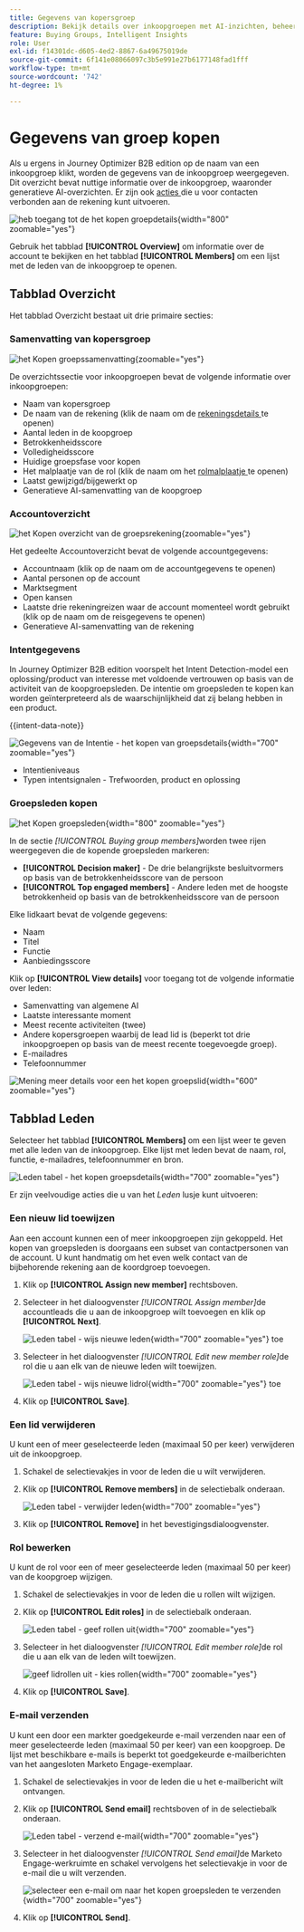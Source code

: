 ```yaml
---
title: Gegevens van kopersgroep
description: Bekijk details over inkoopgroepen met AI-inzichten, beheer leden en volg de betrokkenheidsscores in Journey Optimizer B2B edition.
feature: Buying Groups, Intelligent Insights
role: User
exl-id: f14301dc-d605-4ed2-8867-6a49675019de
source-git-commit: 6f141e08066097c3b5e991e27b6177148fad1fff
workflow-type: tm+mt
source-wordcount: '742'
ht-degree: 1%

---
```


# Gegevens van groep kopen

Als u ergens in Journey Optimizer B2B edition op de naam van een inkoopgroep klikt, worden de gegevens van de inkoopgroep weergegeven. Dit overzicht bevat nuttige informatie over de inkoopgroep, waaronder generatieve AI-overzichten. Er zijn ook [ acties ](#buying-group-actions) die u voor contacten verbonden aan de rekening kunt uitvoeren.

![ heb toegang tot de het kopen groepdetails ](./assets/buying-group-details.png){width="800" zoomable="yes"}

Gebruik het tabblad **[!UICONTROL Overview]** om informatie over de account te bekijken en het tabblad **[!UICONTROL Members]** om een lijst met de leden van de inkoopgroep te openen.

## Tabblad Overzicht

Het tabblad Overzicht bestaat uit drie primaire secties:

### Samenvatting van kopersgroep

![ het Kopen groepssamenvatting ](./assets/details-page-buying-group-overview.png){zoomable="yes"}

De overzichtssectie voor inkoopgroepen bevat de volgende informatie over inkoopgroepen:

* Naam van kopersgroep
* De naam van de rekening (klik de naam om de [ rekeningsdetails ](../accounts/account-details.md) te openen)
* Aantal leden in de koopgroep
* Betrokkenheidsscore
* Volledigheidsscore
* Huidige groepsfase voor kopen
* Het malplaatje van de rol (klik de naam om het [ rolmalplaatje ](buying-groups-role-templates.md#access-and-browse-role-templates) te openen)
* Laatst gewijzigd/bijgewerkt op
* Generatieve AI-samenvatting van de koopgroep

### Accountoverzicht

![ het Kopen overzicht van de groepsrekening ](./assets/details-page-buying-group-account-overview.png){zoomable="yes"}

Het gedeelte Accountoverzicht bevat de volgende accountgegevens:

* Accountnaam (klik op de naam om de accountgegevens te openen)
* Aantal personen op de account
* Marktsegment
* Open kansen
* Laatste drie rekeningreizen waar de account momenteel wordt gebruikt (klik op de naam om de reisgegevens te openen)
* Generatieve AI-samenvatting van de rekening

### Intentgegevens

In Journey Optimizer B2B edition voorspelt het Intent Detection-model een oplossing/product van interesse met voldoende vertrouwen op basis van de activiteit van de koopgroepsleden. De intentie om groepsleden te kopen kan worden geïnterpreteerd als de waarschijnlijkheid dat zij belang hebben in een product.

{{intent-data-note}}

![ Gegevens van de Intentie - het kopen van groepsdetails ](../accounts/assets/intent-data-panel.png){width="700" zoomable="yes"}

* Intentieniveaus
* Typen intentsignalen - Trefwoorden, product en oplossing

### Groepsleden kopen

![ het Kopen groepsleden ](./assets/details-page-buying-group-members.png){width="800" zoomable="yes"}

In de sectie _[!UICONTROL Buying group members]_&#x200B;worden twee rijen weergegeven die de kopende groepsleden markeren:

* **[!UICONTROL Decision maker]** - De drie belangrijkste besluitvormers op basis van de betrokkenheidsscore van de persoon
* **[!UICONTROL Top engaged members]** - Andere leden met de hoogste betrokkenheid op basis van de betrokkenheidsscore van de persoon

Elke lidkaart bevat de volgende gegevens:

* Naam
* Titel
* Functie
* Aanbiedingsscore

Klik op **[!UICONTROL View details]** voor toegang tot de volgende informatie over leden:

* Samenvatting van algemene AI
* Laatste interessante moment
* Meest recente activiteiten (twee)
* Andere kopersgroepen waarbij de lead lid is (beperkt tot drie inkoopgroepen op basis van de meest recente toegevoegde groep).
* E-mailadres
* Telefoonnummer

![ Mening meer details voor een het kopen groepslid ](./assets/details-page-buying-group-members-view-details.png){width="600" zoomable="yes"}

## Tabblad Leden

Selecteer het tabblad **[!UICONTROL Members]** om een lijst weer te geven met alle leden van de inkoopgroep. Elke lijst met leden bevat de naam, rol, functie, e-mailadres, telefoonnummer en bron.

![ Leden tabel - het kopen groepsdetails ](./assets/buying-group-details-members-tab.png){width="700" zoomable="yes"}

Er zijn veelvoudige acties die u van het _Leden_ lusje kunt uitvoeren:

### Een nieuw lid toewijzen

Aan een account kunnen een of meer inkoopgroepen zijn gekoppeld. Het kopen van groepsleden is doorgaans een subset van contactpersonen van de account. U kunt handmatig om het even welk contact van de bijbehorende rekening aan de koordgroep toevoegen.

1. Klik op **[!UICONTROL Assign new member]** rechtsboven.

1. Selecteer in het dialoogvenster _[!UICONTROL Assign member]_&#x200B;de accountleads die u aan de inkoopgroep wilt toevoegen en klik op **[!UICONTROL Next]**.

   ![ Leden tabel - wijs nieuwe leden ](./assets/buying-group-details-assign-member.png){width="700" zoomable="yes"} toe

1. Selecteer in het dialoogvenster _[!UICONTROL Edit new member role]_&#x200B;de rol die u aan elk van de nieuwe leden wilt toewijzen.

   ![ Leden tabel - wijs nieuwe lidrol ](./assets/buying-group-details-assign-member-edit-role.png){width="700" zoomable="yes"} toe

1. Klik op **[!UICONTROL Save]**.

### Een lid verwijderen

U kunt een of meer geselecteerde leden (maximaal 50 per keer) verwijderen uit de inkoopgroep.

1. Schakel de selectievakjes in voor de leden die u wilt verwijderen.

1. Klik op **[!UICONTROL Remove members]** in de selectiebalk onderaan.

   ![ Leden tabel - verwijder leden ](./assets/buying-group-details-remove-selected.png){width="700" zoomable="yes"}

1. Klik op **[!UICONTROL Remove]** in het bevestigingsdialoogvenster.

### Rol bewerken

U kunt de rol voor een of meer geselecteerde leden (maximaal 50 per keer) van de koopgroep wijzigen.

1. Schakel de selectievakjes in voor de leden die u rollen wilt wijzigen.

1. Klik op **[!UICONTROL Edit roles]** in de selectiebalk onderaan.

   ![ Leden tabel - geef rollen uit ](./assets/buying-group-details-edit-roles.png){width="700" zoomable="yes"}

1. Selecteer in het dialoogvenster _[!UICONTROL Edit member role]_&#x200B;de rol die u aan elk van de leden wilt toewijzen.

   ![ geef lidrollen uit - kies rollen ](./assets/buying-group-details-edit-roles-choose-roles.png){width="700" zoomable="yes"}

1. Klik op **[!UICONTROL Save]**.

### E-mail verzenden

U kunt een door een markter goedgekeurde e-mail verzenden naar een of meer geselecteerde leden (maximaal 50 per keer) van een koopgroep. De lijst met beschikbare e-mails is beperkt tot goedgekeurde e-mailberichten van het aangesloten Marketo Engage-exemplaar.

1. Schakel de selectievakjes in voor de leden die u het e-mailbericht wilt ontvangen.

1. Klik op **[!UICONTROL Send email]** rechtsboven of in de selectiebalk onderaan.

   ![ Leden tabel - verzend e-mail ](./assets/buying-group-details-send-email.png){width="700" zoomable="yes"}

1. Selecteer in het dialoogvenster _[!UICONTROL Send email]_&#x200B;de Marketo Engage-werkruimte en schakel vervolgens het selectievakje in voor de e-mail die u wilt verzenden.

   ![ selecteer een e-mail om naar het kopen groepsleden te verzenden ](../accounts/assets/account-details-send-email-dialog.png){width="700" zoomable="yes"}

1. Klik op **[!UICONTROL Send]**.
